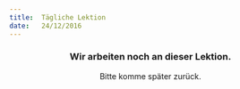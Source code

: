 ```yaml
---
title:  Tägliche Lektion
date:   24/12/2016
---
```


### <center>Wir arbeiten noch an dieser Lektion.</center>
<center>Bitte komme später zurück.</center>